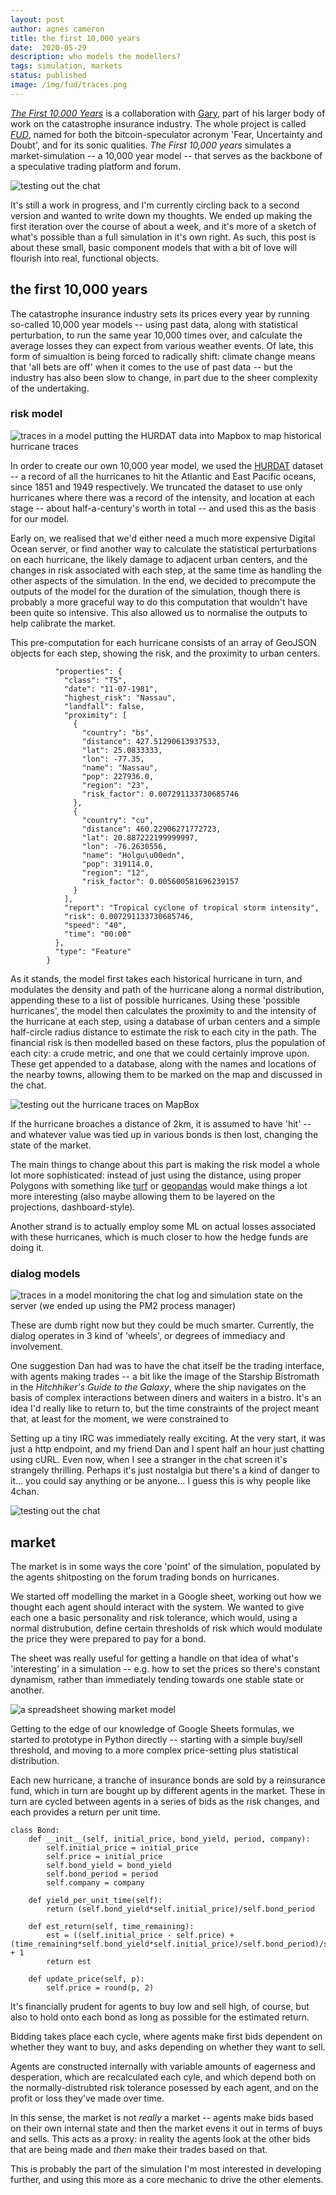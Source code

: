 ```yaml
---
layout: post
author: agnes cameron
title: the first 10,000 years
date:  2020-05-29
description: who models the modellers?
tags: simulation, markets
status: published
image: /img/fud/traces.png
---
```


[*The First 10,000 Years*](https://fud.global/) is a collaboration with [Gary](http://zhexi.info/), part of his larger body of work on the catastrophe insurance industry. The whole project is called [*FUD*](https://www.artscatalyst.org/fud), named for both the bitcoin-speculator acronym 'Fear, Uncertainty and Doubt', and for its sonic qualities. *The First 10,000 years* simulates a market-simulation -- a 10,000 year model -- that serves as the backbone of a speculative trading platform and forum.

<span >
	<img  src="{{ '/img/fud/main.png' | prepend: site.baseurl }}" alt="testing out the chat" />
</span>


It's still a work in progress, and I'm currently circling back to a second version and wanted to write down my thoughts. We ended up making the first iteration over the course of about a week, and it's more of a sketch of what's possible than a full simulation in it's own right. As such, this post is about these small, basic component models that with a bit of love will flourish into real, functional objects.


## the first 10,000 years

The catastrophe insurance industry sets its prices every year by running so-called 10,000 year models -- using past data, along with statistical perturbation, to run the same year 10,000 times over, and calculate the average losses they can expect from various weather events. Of late, this form of simualtion is being forced to radically shift: climate change means that 'all bets are off' when it comes to the use of past data -- but the industry has also been slow to change, in part due to the sheer complexity of the undertaking.

### risk model

<span class="marginnote">
	<img src="{{ '/img/fud/traces.png' | prepend: site.baseurl }}" alt="traces in a model"/> putting the HURDAT data into Mapbox to map historical hurricane traces
</span>

In order to create our own 10,000 year model, we used the [HURDAT](https://en.wikipedia.org/wiki/HURDAT) dataset -- a record of all the hurricanes to hit the Atlantic and East Pacific oceans, since 1851 and 1949 respectively. We truncated the dataset to use only hurricanes where there was a record of the intensity, and location at each stage -- about half-a-century's worth in total -- and used this as the basis for our model.

Early on, we realised that we'd either need a much more expensive Digital Ocean server, or find another way to calculate the statistical perturbations on each hurricane, the likely damage to adjacent urban centers, and the changes in risk associated with each step, at the same time as handling the other aspects of the simulation. In the end, we decided to precompute the outputs of the model for the duration of the simulation, though there is probably a more graceful way to do this computation that wouldn't have been quite so intensive. This also allowed us to normalise the outputs to help calibrate the market.

This pre-computation for each hurricane consists of an array of GeoJSON objects for each step, showing the risk, and the proximity to urban centers.

```
          "properties": {
            "class": "TS",
            "date": "11-07-1981",
            "highest_risk": "Nassau",
            "landfall": false,
            "proximity": [
              {
                "country": "bs",
                "distance": 427.51290613937533,
                "lat": 25.0833333,
                "lon": -77.35,
                "name": "Nassau",
                "pop": 227936.0,
                "region": "23",
                "risk_factor": 0.007291133730685746
              },
              {
                "country": "cu",
                "distance": 460.22906271772723,
                "lat": 20.887222199999997,
                "lon": -76.2630556,
                "name": "Holgu\u00edn",
                "pop": 319114.0,
                "region": "12",
                "risk_factor": 0.005600581696239157
              }
            ],
            "report": "Tropical cyclone of tropical storm intensity",
            "risk": 0.007291133730685746,
            "speed": "40",
            "time": "00:00"
          },
          "type": "Feature"
        }
```

As it stands, the model first takes each historical hurricane in turn, and modulates the density and path of the hurricane along a normal distribution, appending these to a list of possible hurricanes. Using these 'possible hurricanes', the model then calculates the proximity to and the intensity of the hurricane at each step, using a database of urban centers and a simple half-circle radius distance to estimate the risk to each city in the path. The financial risk is then modelled based on these factors, plus the population of each city: a crude metric, and one that we could certainly improve upon. These get appended to a database, along with the names and locations of the nearby towns, allowing them to be marked on the map and discussed in the chat.


<span>
	<img src="{{ '/img/fud/traces-large.png' | prepend: site.baseurl }}" alt="testing out the hurricane traces on MapBox" />
</span>


If the hurricane broaches a distance of 2km, it is assumed to have 'hit' -- and whatever value was tied up in various bonds is then lost, changing the state of the market.

The main things to change about this part is making the risk model a whole lot more sophisticated: instead of just using the distance, using proper Polygons with something like [turf](https://pypi.org/project/pyturf/) or [geopandas](https://geopandas.org/) would make things a lot more interesting (also maybe allowing them to be layered on the projections, dashboard-style).

Another strand is to actually employ some ML on actual losses associated with these hurricanes, which is much closer to how the hedge funds are doing it.


### dialog models

<span class="marginnote">
	<img src="{{ '/img/fud/log-output.png' | prepend: site.baseurl }}" alt="traces in a model"/> monitoring the chat log and simulation state on the server (we ended up using the PM2 process manager)
</span>

These are dumb right now but they could be much smarter. Currently, the dialog operates in 3 kind of 'wheels', or degrees of immediacy and involvement.

One suggestion Dan had was to have the chat itself be the trading interface, with agents making trades -- a bit like the image of the Starship Bistromath in the *Hitchhiker's Guide to the Galaxy*, where the ship navigates on the basis of complex interactions between diners and waiters in a bistro. It's an idea I'd really like to return to, but the time constraints of the project meant that, at least for the moment, we were constrained to 

Setting up a tiny IRC was immediately really exciting. At the very start, it was just a http endpoint, and my friend Dan and I spent half an hour just chatting using cURL. Even now, when I see a stranger in the chat screen it's strangely thrilling. Perhaps it's just nostalgia but there's a kind of danger to it... you could say anything or be anyone... I guess this is why people like 4chan.

<span>
	<img src="{{ '/img/fud/patoto.png' | prepend: site.baseurl }}" alt="testing out the chat" />
</span>


## market

The market is in some ways the core 'point' of the simulation, populated by the agents shitposting on the forum trading bonds on hurricanes.

We started off modelling the market in a Google sheet, working out how we thought each agent should interact with the system. We wanted to give each one a basic personality and risk tolerance, which would, using a normal distrubution, define certain thresholds of risk which would modulate the price they were prepared to pay for a bond.

The sheet was really useful for getting a handle on that idea of what's 'interesting' in a simulation -- e.g. how to set the prices so there's constant dynamism, rather than immediately tending towards one stable state or another.


<span>
	<img src="{{ '/img/fud/spreadsheet.png' | prepend: site.baseurl }}" alt="a spreadsheet showing market model" />
</span>


Getting to the edge of our knowledge of Google Sheets formulas, we started to prototype in Python directly -- starting with a simple buy/sell threshold, and moving to a more complex price-setting plus statistical distribution.

Each new hurricane, a tranche of insurance bonds are sold by a reinsurance fund, which in turn are bought up by different agents in the market. These in turn are cycled between agents in a series of bids as the risk changes, and each provides a return per unit time.

```
class Bond:
	def __init__(self, initial_price, bond_yield, period, company):
		self.initial_price = initial_price
		self.price = initial_price
		self.bond_yield = bond_yield
		self.bond_period = period
		self.company = company

	def yield_per_unit_time(self):
		return (self.bond_yield*self.initial_price)/self.bond_period

	def est_return(self, time_remaining):
		est = ((self.initial_price - self.price) + (time_remaining*self.bond_yield*self.initial_price)/self.bond_period)/self.price + 1
		return est

	def update_price(self, p):
		self.price = round(p, 2)
```

It's financially prudent for agents to buy low and sell high, of course, but also to hold onto each bond as long as possible for the estimated return.

Bidding takes place each cycle, where agents make first bids dependent on whether they want to buy, and asks depending on whether they want to sell.

Agents are constructed internally with variable amounts of eagerness and desperation, which are recalculated each cyle, and which depend both on the normally-distrubted risk tolerance posessed by each agent, and on the profit or loss they've made over time.

In this sense, the market is not *really* a market -- agents make bids based on their own internal state and then the market evens it out in terms of buys and sells. This acts as a proxy: in reality the agents look at the other bids that are being made and *then* make their trades based on that.

This is probably the part of the simulation I'm most interested in developing further, and using this more as a core mechanic to drive the other elements.
